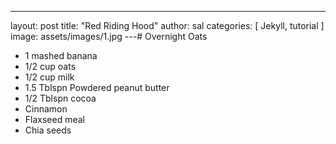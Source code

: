 ---
layout: post
title:  "Red Riding Hood"
author: sal
categories: [ Jekyll, tutorial ]
image: assets/images/1.jpg
---# Overnight Oats

- 1 mashed banana
- 1/2 cup oats
- 1/2 cup milk
- 1.5 Tblspn Powdered peanut butter
- 1/2 Tblspn cocoa
- Cinnamon
- Flaxseed meal
- Chia seeds
